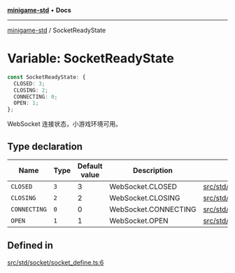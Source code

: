 [**minigame-std**](../README.md) • **Docs**

***

[minigame-std](../README.md) / SocketReadyState

# Variable: SocketReadyState

```ts
const SocketReadyState: {
  CLOSED: 3;
  CLOSING: 2;
  CONNECTING: 0;
  OPEN: 1;
};
```

WebSocket 连接状态，小游戏环境可用。

## Type declaration

| Name | Type | Default value | Description | Defined in |
| ------ | ------ | ------ | ------ | ------ |
| `CLOSED` | `3` | 3 | WebSocket.CLOSED | [src/std/socket/socket\_define.ts:22](https://github.com/JiangJie/minigame-std/blob/0b3f4c24a764d15c8d4cfbfab659d3f6c53dfd93/src/std/socket/socket_define.ts#L22) |
| `CLOSING` | `2` | 2 | WebSocket.CLOSING | [src/std/socket/socket\_define.ts:18](https://github.com/JiangJie/minigame-std/blob/0b3f4c24a764d15c8d4cfbfab659d3f6c53dfd93/src/std/socket/socket_define.ts#L18) |
| `CONNECTING` | `0` | 0 | WebSocket.CONNECTING | [src/std/socket/socket\_define.ts:10](https://github.com/JiangJie/minigame-std/blob/0b3f4c24a764d15c8d4cfbfab659d3f6c53dfd93/src/std/socket/socket_define.ts#L10) |
| `OPEN` | `1` | 1 | WebSocket.OPEN | [src/std/socket/socket\_define.ts:14](https://github.com/JiangJie/minigame-std/blob/0b3f4c24a764d15c8d4cfbfab659d3f6c53dfd93/src/std/socket/socket_define.ts#L14) |

## Defined in

[src/std/socket/socket\_define.ts:6](https://github.com/JiangJie/minigame-std/blob/0b3f4c24a764d15c8d4cfbfab659d3f6c53dfd93/src/std/socket/socket_define.ts#L6)

